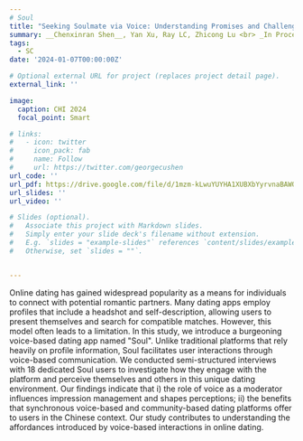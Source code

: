 ```yaml
---
# Soul
title: "Seeking Soulmate via Voice: Understanding Promises and Challenges of Online Synchronized Voice-Based Mobile Dating"
summary: __Chenxinran Shen__, Yan Xu, Ray LC, Zhicong Lu <br> _In Proceedings of the 2024 CHI Conference on Human Factors in Computing Systems 2024_ 
tags:
  - SC
date: '2024-01-07T00:00:00Z'

# Optional external URL for project (replaces project detail page).
external_link: ''

image:
  caption: CHI 2024
  focal_point: Smart

# links:
#   - icon: twitter
#     icon_pack: fab
#     name: Follow
#     url: https://twitter.com/georgecushen
url_code: ''
url_pdf: https://drive.google.com/file/d/1mzm-kLwuYUYHA1XUBXbYyrvnaBAWOt4m/view?usp=sharing
url_slides: ''
url_video: ''

# Slides (optional).
#   Associate this project with Markdown slides.
#   Simply enter your slide deck's filename without extension.
#   E.g. `slides = "example-slides"` references `content/slides/example-slides.md`.
#   Otherwise, set `slides = ""`.


---
```

Online dating has gained widespread popularity as a means for individuals to connect with potential romantic partners. Many dating apps employ profiles that include a headshot and self-description, allowing users to present themselves and search for compatible matches. However, this model often leads to a limitation. In this study, we introduce a burgeoning voice-based dating app named "Soul". Unlike traditional platforms that rely heavily on profile information, Soul facilitates user interactions through voice-based communication. We conducted semi-structured interviews with 18 dedicated Soul users to investigate how they engage with the platform and perceive themselves and others in this unique dating environment. Our findings indicate that i) the role of voice as a moderator influences impression management and shapes perceptions; ii) the benefits that synchronous voice-based and community-based dating platforms offer to users in the Chinese context. Our study contributes to understanding the affordances introduced by voice-based interactions in online dating.
